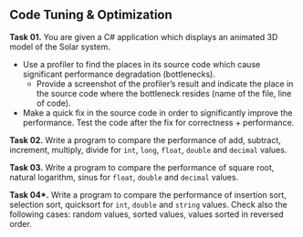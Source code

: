 ## Code Tuning & Optimization

**Task 01.** You are given a C# application which displays an animated 3D model of the Solar system.
  * Use a profiler to find the places in its source code which cause significant performance degradation (bottlenecks).
    * Provide a screenshot of the profiler’s result and indicate the place in the source code where the bottleneck resides (name of the file, line of code).
  * Make a quick fix in the source code in order to significantly improve the performance. Test the code after the fix for correctness + performance.

**Task 02.** Write a program to compare the performance of add, subtract, increment, multiply, divide for `int`, `long`, `float`, `double` and `decimal` values.

**Task 03.** Write a program to compare the performance of square root, natural logarithm, sinus for `float`, `double` and `decimal` values.

**Task 04\*.** Write a program to compare the performance of insertion sort, selection sort, quicksort for `int`, `double` and `string` values. Check also the following cases: random values, sorted values, values sorted in reversed order.